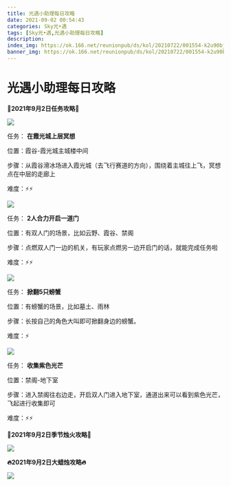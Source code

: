 ```yaml
---
title: 光遇小助理每日攻略
date: 2021-09-02 00:54:43
categories: Sky光•遇
tags: [Sky光•遇,光遇小助理每日攻略]
description: 
index_img: https://ok.166.net/reunionpub/ds/kol/20210722/001554-k2u90bj7ay.png?imageView&thumbnail=600x0&type=jpg
banner_img: https://ok.166.net/reunionpub/ds/kol/20210722/001554-k2u90bj7ay.png?imageView&thumbnail=600x0&type=jpg
---
```

# 光遇小助理每日攻略
  

**👑2021年9月2日任务攻略👑**

![](https://ok.166.net/reunionpub/ds/kol/20210902/001153-p6trv7gw85.png)

任务： **在霞光城上层冥想**

位置：霞谷-霞光城主城楼中间

步骤：从霞谷滑冰场进入霞光城（去飞行赛道的方向），围绕着主城往上飞，冥想点在中层的走廊上

难度：⚡⚡

![](https://ok.166.net/reunionpub/ds/kol/20210902/001250-cu4a9yrm5v.png)

任务： **2人合力开启一道门**

位置：有双人门的场景，比如云野、霞谷、禁阁

步骤：点燃双人门一边的机关，有玩家点燃另一边开启门的话，就能完成任务啦

难度：⚡⚡

![](https://ok.166.net/reunionpub/ds/kol/20210902/001353-fp38yaswls.png)

任务： **掀翻5只螃蟹**

位置：有螃蟹的场景，比如墓土、雨林

步骤：长按自己的角色大叫即可掀翻身边的螃蟹。

难度：⚡

![](https://ok.166.net/reunionpub/ds/kol/20210902/001454-n6preqwd41.png)

任务： **收集紫色光芒**

位置：禁阁-地下室

步骤：进入禁阁往右边走，开启双人门进入地下室，通道出来可以看到紫色光芒，飞起进行收集即可

难度：⚡⚡

 **🌹2021年9月2日季节烛火攻略🌹**

![](https://ok.166.net/reunionpub/ds/kol/20210902/000639-yosp6ivlsu.png)

  

 **🔥2021年9月2日大蜡烛攻略🔥**

![](https://ok.166.net/reunionpub/ds/kol/20210902/001623-3y64mlgefd.png)

